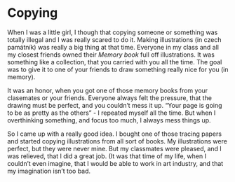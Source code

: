 # Copying 
When I was a little girl, I though that copying someone or something was totally illegal and I was really scared to do it. 
Making illustrations  (in czech památník) was really a big thing at that time. Everyone in my class and all my closest friends owned their *Memory book* full off illustrations. It was something like a collection, that you carried with you all the time. The goal was to give it to one of your friends to draw something really nice for you (in memory). 

It was an honor, when you got one of those memory books from your clasemates or your friends. Everyone always felt the pressure, that the drawing must be perfect, and you couldn’t mess it up. “Your page is going to be as pretty as the others” - I repeated myself all the time. But when I overthinking something, and  focus too much, I always mess things up. 

So I came up with a really good idea. I bought one of those tracing papers and started copying illustrations from all sort of books. My illustrations were perfect, but they were never mine. But my classmates were pleased, and I was relieved, that I did a great job. (It was that time of my life, when I couldn’t even imagine, that I would be able to work in art industry, and that my imagination isn’t too bad. 
